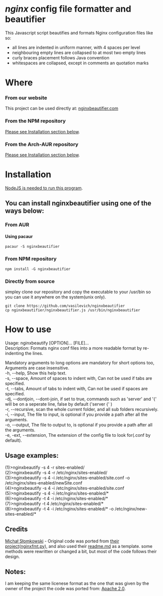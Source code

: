 # *nginx* config file formatter and beautifier
This Javascript script beautifies and formats Nginx configuration files like so:

* all lines are indented in uniform manner, with 4 spaces per level
* neighbouring empty lines are collapsed to at most two empty lines
* curly braces placement follows Java convention
* whitespaces are collapsed, except in comments an quotation marks

# Where
### From our website
This project can be used directly at:
[nginxbeautifier.com](http://nginxbeautifier.com)
### From the NPM repository
[Please see Installation section below](#Installation_14).
### From the Arch-AUR repository
[Please see Installation section below](#Installation_14).
# Installation
[NodeJS is needed to run this program](https://nodejs.org/en/download/package-manager/).
## You can install nginxbeautifier using one of the ways below:
### From AUR
#### Using pacaur
```
pacaur -S nginxbeautifier
```
### From NPM repository
```
npm install -G nginxbeautifier
```
### Directly from source
simpley clone our repository and copy the executable to your /usr/bin so you can use it anywhere on the system(unix only).
```
git clone https://github.com/vasilevich/nginxbeautifier
cp nginxbeautifier/nginxbeautifier.js /usr/bin/nginxbeautifier
```

# How to use
Usage: nginxbeautify [OPTION]... [FILE]...  
Description: Formats nginx conf files into a more readable format by re-indenting the lines.  
  
Mandatory arguments to long options are mandatory for short options too, Arguments are case insensitive.  
-h, --help,  Show this help text.  
-s, --space,  Amount of spaces to indent with, Can not be used if tabs are specified.  
-t, --tabs,  Amount of tabs to indent with, Can not be used if spaces are specified.  
-dj, --dontjoin, --dont-join,  if set to true, commands such as 'server' and '{' will be on a seperate line, false by default ('server {' )  
-r, --recursive,  scan the whole current folder, and all sub folders recursively.  
-i, --input,  The file to input, is optional if you provide a path after all the arguments.  
-o, --output,  The file to output to, is optional if you provide a path after all the arguments.  
-e, -ext, --extension,  The extension of the config file to look for(.conf by default).  
  
## Usage examples:
(1)>nginxbeautify -s 4 -r sites-enabled/  
(2)>nginxbeautify -s 4 -r /etc/nginx/sites-enabled/  
(3)>nginxbeautify -s 4 -i /etc/nginx/sites-enabled/site.conf -o /etc/nginx/sites-enabled/newSite.conf  
(4)>nginxbeautify -s 4 -i /etc/nginx/sites-enabled/site.conf  
(5)>nginxbeautify -s 4 -i /etc/nginx/sites-enabled/*  
(6)>nginxbeautify -t 4 -i /etc/nginx/sites-enabled/*  
(7)>nginxbeautify -t 4 /etc/nginx/sites-enabled/*  
(8)>nginxbeautify -t 4 -i /etc/nginx/sites-enabled/* -o /etc/nginx/new-sites-enabled/* 


## Credits

[Michał Słomkowski](https://github.com/1connect) - Original code was ported from [their project](https://github.com/1connect/nginx-config-formatter)([nginxfmt.py](https://github.com/1connect/nginx-config-formatter/blob/master/nginxfmt.py)), and also used their [readme.md](https://github.com/1connect/nginx-config-formatter/blob/master/README.md) as a template.
some methods were rewritten or changed a bit, but most of the code follows their design.


## Notes:
I am keeping the same licenese format as the one that was given by the owner of the project the code was ported from: [Apache 2.0](https://github.com/vasilevich/nginxbeautifier/blob/master/LICENSE).
